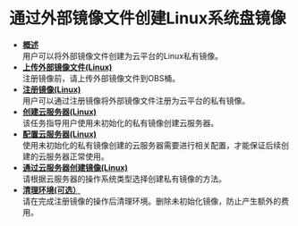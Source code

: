 # 通过外部镜像文件创建Linux系统盘镜像<a name="ZH-CN_TOPIC_0030713190"></a>

-   **[概述](概述-通过外部镜像文件创建Linux系统盘镜像.md)**  
用户可以将外部镜像文件创建为云平台的Linux私有镜像。
-   **[上传外部镜像文件\(Linux\)](上传外部镜像文件(Linux).md)**  
注册镜像前，请上传外部镜像文件到OBS桶。
-   **[注册镜像\(Linux\)](注册镜像(Linux).md)**  
用户可以通过注册镜像将外部镜像文件注册为云平台的私有镜像。
-   **[创建云服务器\(Linux\)](创建云服务器(Linux).md)**  
该任务指导用户使用未初始化的私有镜像创建云服务器。
-   **[配置云服务器\(Linux\)](配置云服务器(Linux).md)**  
使用未初始化的私有镜像创建的云服务器需要进行相关配置，才能保证后续创建的云服务器正常使用。
-   **[通过云服务器创建镜像\(Linux\)](通过云服务器创建镜像(Linux).md)**  
请根据云服务器的操作系统类型选择创建私有镜像的方法。
-   **[清理环境\(可选）](清理环境-Linux.md)**  
请在完成注册镜像的操作后清理环境。删除未初始化镜像，防止产生额外的费用。

